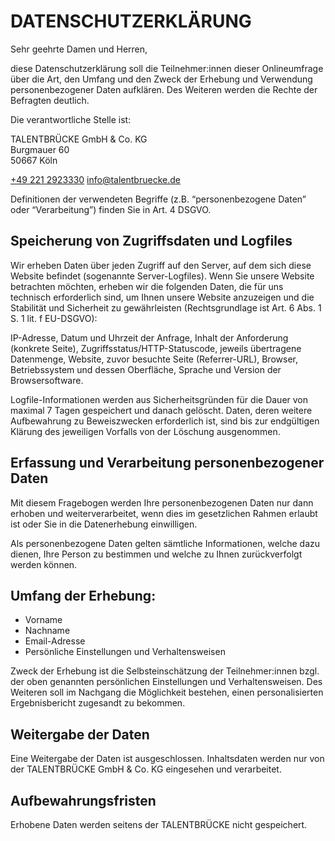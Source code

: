 # DATENSCHUTZERKLÄRUNG

Sehr geehrte Damen und Herren,

diese Datenschutzerklärung soll die Teilnehmer:innen dieser Onlineumfrage über die Art, den Umfang und den Zweck der Erhebung und Verwendung personenbezogener Daten aufklären. Des Weiteren werden die Rechte der Befragten deutlich.

Die verantwortliche Stelle ist:

TALENTBRÜCKE GmbH & Co. KG  
Burgmauer 60  
50667 Köln

[+49 221 2923330](tel:+492212923330)
[info@talentbruecke.de](mailto:info@talentbruecke.de)

Definitionen der verwendeten Begriffe (z.B. “personenbezogene Daten” oder “Verarbeitung”) finden Sie in Art. 4 DSGVO.

## Speicherung von Zugriffsdaten und Logfiles

Wir erheben Daten über jeden Zugriff auf den Server, auf dem sich diese Website befindet (sogenannte Server-Logfiles). Wenn Sie unsere Website betrachten möchten, erheben wir die folgenden Daten, die für uns technisch erforderlich sind, um Ihnen unsere Website anzuzeigen und die Stabilität und Sicherheit zu gewährleisten (Rechtsgrundlage ist Art. 6 Abs. 1 S. 1 lit. f EU-DSGVO):

IP-Adresse, Datum und Uhrzeit der Anfrage, Inhalt der Anforderung (konkrete Seite), Zugriffsstatus/HTTP-Statuscode, jeweils übertragene Datenmenge, Website, zuvor besuchte Seite (Referrer-URL), Browser, Betriebssystem und dessen Oberfläche, Sprache und Version der Browsersoftware.

Logfile-Informationen werden aus Sicherheitsgründen für die Dauer von maximal 7 Tagen gespeichert und danach gelöscht. Daten, deren weitere Aufbewahrung zu Beweiszwecken erforderlich ist, sind bis zur endgültigen Klärung des jeweiligen Vorfalls von der Löschung ausgenommen.

## Erfassung und Verarbeitung personenbezogener Daten

Mit diesem Fragebogen werden Ihre personenbezogenen Daten nur dann erhoben und weiterverarbeitet, wenn dies im gesetzlichen Rahmen erlaubt ist oder Sie in die Datenerhebung einwilligen.

Als personenbezogene Daten gelten sämtliche Informationen, welche dazu dienen, Ihre Person zu bestimmen und welche zu Ihnen zurückverfolgt werden können.

## Umfang der Erhebung:

* Vorname
* Nachname
* Email-Adresse
* Persönliche Einstellungen und Verhaltensweisen

Zweck der Erhebung ist die Selbsteinschätzung der Teilnehmer:innen bzgl. der oben genannten persönlichen Einstellungen und Verhaltensweisen. Des Weiteren soll im Nachgang die Möglichkeit bestehen, einen personalisierten Ergebnisbericht zugesandt zu bekommen.

## Weitergabe der Daten

Eine Weitergabe der Daten ist ausgeschlossen. Inhaltsdaten werden nur von der TALENTBRÜCKE GmbH & Co. KG eingesehen und verarbeitet.

## Aufbewahrungsfristen

Erhobene Daten werden seitens der TALENTBRÜCKE nicht gespeichert.
